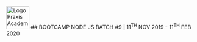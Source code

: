 <img src="https://pbs.twimg.com/profile_images/1142689238170738688/D3SOTvOh_400x400.jpg" alt="Logo Praxis Academy" width="60" height="60">
## BOOTCAMP NODE JS BATCH #9 | 11<sup>TH</sup> NOV 2019 - 11<sup>TH</sup> FEB 2020
